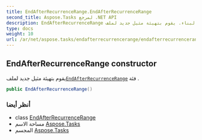 ```yaml
---
title: EndAfterRecurrenceRange.EndAfterRecurrenceRange
second_title: Aspose.Tasks لمرجع .NET API
description: EndAfterRecurrenceRange البناء. يقوم بتهيئة مثيل جديد لملفEndAfterRecurrenceRange فئة .
type: docs
weight: 10
url: /ar/net/aspose.tasks/endafterrecurrencerange/endafterrecurrencerange/
---
```

## EndAfterRecurrenceRange constructor

يقوم بتهيئة مثيل جديد لملف[`EndAfterRecurrenceRange`](../) فئة .

```csharp
public EndAfterRecurrenceRange()
```

### أنظر أيضا

* class [EndAfterRecurrenceRange](../)
* مساحة الاسم [Aspose.Tasks](../../endafterrecurrencerange/)
* المجسم [Aspose.Tasks](../../../)


